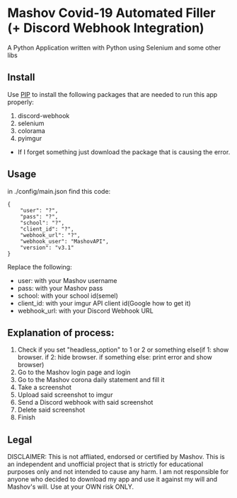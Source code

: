 # Mashov Covid-19 Automated Filler (+ Discord Webhook Integration)
A Python Application written with Python using Selenium and some other libs
## Install
Use [PIP](https://pip.pypa.io/en/stable/) to install the following packages that are needed to run this app properly:
1. discord-webhook
2. selenium
3. colorama
4. pyimgur
* If I forget something just download the package that is causing the error.
## Usage
in ./config/main.json find this code:
```
{
    "user": "?",
    "pass": "?",
    "school": "?",
    "client_id": "?",
    "webhook_url": "?",
    "webhook_user": "MashovAPI",
    "version": "v3.1" 
}
```
Replace the following:
* user: with your Mashov username
* pass: with your Mashov pass
* school: with your school id(semel)
* client_id: with your imgur API client id(Google how to get it)
* webhook_url: with your Discord Webhook URL
## Explanation of process:
1. Check if you set "headless_option" to 1 or 2 or something else(if 1: show browser. if 2: hide browser. if something else: print error and show browser)
2. Go to the Mashov login page and login
3. Go to the Mashov corona daily statement and fill it
4. Take a screenshot
5. Upload said screenshot to imgur
6. Send a Discord webhook with said screenshot
7. Delete said screenshot
8. Finish
## Legal
DISCLAIMER: This is not affliated, endorsed or certified by Mashov. This is an independent and unofficial project that is strictly for educational purposes only and not intended to cause any harm. I am not responsible for anyone who decided to download my app and use it against my will and Mashov's will. Use at your OWN risk ONLY.
